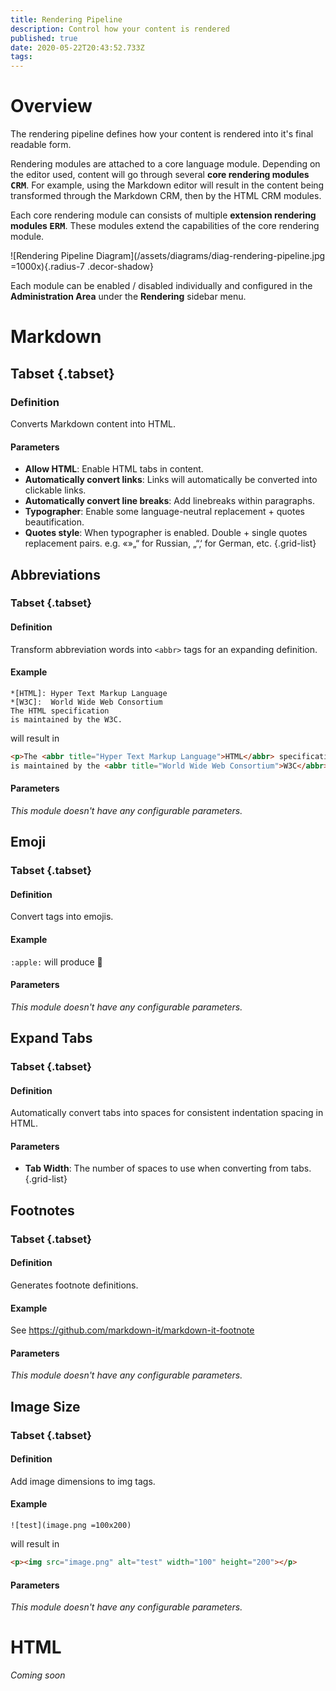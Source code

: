 ```yaml
---
title: Rendering Pipeline
description: Control how your content is rendered
published: true
date: 2020-05-22T20:43:52.733Z
tags: 
---
```


# Overview

The rendering pipeline defines how your content is rendered into it's final readable form.

Rendering modules are attached to a core language module. Depending on the editor used, content will go through several **core rendering modules <kbd>CRM</kbd>**. For example, using the Markdown editor will result in the content being transformed through the Markdown CRM, then by the HTML CRM modules.

Each core rendering module can consists of multiple **extension rendering modules <kbd>ERM</kbd>**. These modules extend the capabilities of the core rendering module.

![Rendering Pipeline Diagram](/assets/diagrams/diag-rendering-pipeline.jpg =1000x){.radius-7 .decor-shadow}

Each module can be enabled / disabled individually and configured in the **Administration Area** under the **Rendering** sidebar menu.

# Markdown

## Tabset {.tabset}

### Definition

Converts Markdown content into HTML.

#### Parameters

- **Allow HTML**: Enable HTML tabs in content.
- **Automatically convert links**: Links will automatically be converted into clickable links.
- **Automatically convert line breaks**: Add linebreaks within paragraphs.
- **Typographer**: Enable some language-neutral replacement + quotes beautification.
- **Quotes style**: When typographer is enabled. Double + single quotes replacement pairs. e.g. «»„“ for Russian, „“‚‘ for German, etc.
{.grid-list}


## Abbreviations

### Tabset {.tabset}

#### Definition

Transform abbreviation words into `<abbr>` tags for an expanding definition.

#### Example

```
*[HTML]: Hyper Text Markup Language
*[W3C]:  World Wide Web Consortium
The HTML specification
is maintained by the W3C.
```
will result in

```html
<p>The <abbr title="Hyper Text Markup Language">HTML</abbr> specification
is maintained by the <abbr title="World Wide Web Consortium">W3C</abbr>.</p>
```

#### Parameters

*This module doesn't have any configurable parameters.*


## Emoji

### Tabset {.tabset}

#### Definition

Convert tags into emojis.

#### Example

 `:apple:` will produce :apple:

#### Parameters

*This module doesn't have any configurable parameters.*


## Expand Tabs

### Tabset {.tabset}

#### Definition

Automatically convert tabs into spaces for consistent indentation spacing in HTML.

#### Parameters

- **Tab Width**: The number of spaces to use when converting from tabs.
{.grid-list}


## Footnotes

### Tabset {.tabset}

#### Definition

Generates footnote definitions.

#### Example

See https://github.com/markdown-it/markdown-it-footnote

#### Parameters

*This module doesn't have any configurable parameters.*


## Image Size

### Tabset {.tabset}

#### Definition

Add image dimensions to img tags.

#### Example

```
![test](image.png =100x200)
```
will result in
```html
<p><img src="image.png" alt="test" width="100" height="200"></p>
```

#### Parameters

*This module doesn't have any configurable parameters.*


# HTML

*Coming soon*